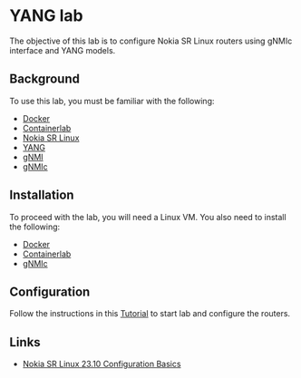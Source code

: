 # YANG lab

The objective of this lab is to configure Nokia SR Linux routers using gNMIc interface and YANG models.


## Background

To use this lab, you must be familiar with the following:

- [Docker](https://www.docker.com/)
- [Containerlab](https://containerlab.dev/)
- [Nokia SR Linux](https://www.nokia.com/networks/ip-networks/service-router-linux-NOS/)
- [YANG](https://datatracker.ietf.org/doc/html/rfc7950)
- [gNMI](https://github.com/openconfig/gnmi)
- [gNMIc](https://gnmic.openconfig.net/)

## Installation

To proceed with the lab, you will need a Linux VM. You also need to install the following:

- [Docker](https://docs.docker.com/engine/install/ubuntu/)
- [Containerlab](https://containerlab.dev/install/)
- [gNMIc](https://gnmic.openconfig.net/install/)

## Configuration

Follow the instructions in this [Tutorial](tutorial.md) to start lab and configure the routers.

## Links

- [Nokia SR Linux 23.10 Configuration Basics](https://documentation.nokia.com/srlinux/23-10/title/basics.html)
